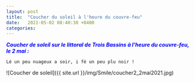 ```yaml
---
layout: post
title:  "Coucher du soleil à l'heure du couvre-feu"
date:   2021-05-02 08:40:30 +0400
categories: 
---
```


<span style="color: blue">***Coucher de soleil sur le littoral de Trois Bassins à l'heure du couvre-feu, le 2 mai :***</span>

`Lé un peu nuageux a soir, i fé un peu plu noir !` 

![Coucher de soleil]({{ site.url }}/img/Smile/coucher2_2mai2021.jpg)